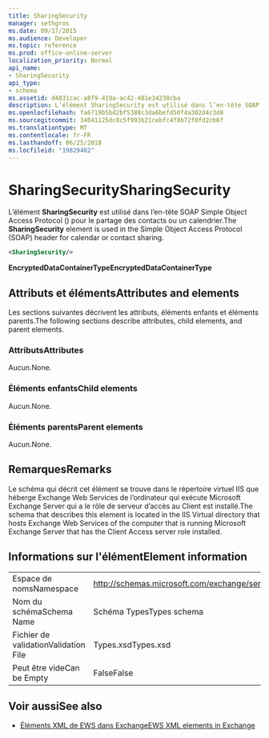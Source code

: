 ```yaml
---
title: SharingSecurity
manager: sethgros
ms.date: 09/17/2015
ms.audience: Developer
ms.topic: reference
ms.prod: office-online-server
localization_priority: Normal
api_name:
- SharingSecurity
api_type:
- schema
ms.assetid: d4831cac-a8f9-419a-ac42-481e34230cba
description: L’élément SharingSecurity est utilisé dans l’en-tête SOAP Simple Object Access Protocol () pour le partage des contacts ou un calendrier.
ms.openlocfilehash: fa6719b5bd2bf5388c3da6befd50f4a302d4c3d8
ms.sourcegitcommit: 34041125dc8c5f993b21cebfc4f8b72f0fd2cb6f
ms.translationtype: MT
ms.contentlocale: fr-FR
ms.lasthandoff: 06/25/2018
ms.locfileid: "19829482"
---
```

# <a name="sharingsecurity"></a><span data-ttu-id="0370a-103">SharingSecurity</span><span class="sxs-lookup"><span data-stu-id="0370a-103">SharingSecurity</span></span>

<span data-ttu-id="0370a-104">L’élément **SharingSecurity** est utilisé dans l’en-tête SOAP Simple Object Access Protocol () pour le partage des contacts ou un calendrier.</span><span class="sxs-lookup"><span data-stu-id="0370a-104">The **SharingSecurity** element is used in the Simple Object Access Protocol (SOAP) header for calendar or contact sharing.</span></span> 
  
```xml
<SharingSecurity/>
```

 <span data-ttu-id="0370a-105">**EncryptedDataContainerType**</span><span class="sxs-lookup"><span data-stu-id="0370a-105">**EncryptedDataContainerType**</span></span>
## <a name="attributes-and-elements"></a><span data-ttu-id="0370a-106">Attributs et éléments</span><span class="sxs-lookup"><span data-stu-id="0370a-106">Attributes and elements</span></span>

<span data-ttu-id="0370a-107">Les sections suivantes décrivent les attributs, éléments enfants et éléments parents.</span><span class="sxs-lookup"><span data-stu-id="0370a-107">The following sections describe attributes, child elements, and parent elements.</span></span>
  
### <a name="attributes"></a><span data-ttu-id="0370a-108">Attributs</span><span class="sxs-lookup"><span data-stu-id="0370a-108">Attributes</span></span>

<span data-ttu-id="0370a-109">Aucun.</span><span class="sxs-lookup"><span data-stu-id="0370a-109">None.</span></span>
  
### <a name="child-elements"></a><span data-ttu-id="0370a-110">Éléments enfants</span><span class="sxs-lookup"><span data-stu-id="0370a-110">Child elements</span></span>

<span data-ttu-id="0370a-111">Aucun.</span><span class="sxs-lookup"><span data-stu-id="0370a-111">None.</span></span>
  
### <a name="parent-elements"></a><span data-ttu-id="0370a-112">Éléments parents</span><span class="sxs-lookup"><span data-stu-id="0370a-112">Parent elements</span></span>

<span data-ttu-id="0370a-113">Aucun.</span><span class="sxs-lookup"><span data-stu-id="0370a-113">None.</span></span>
  
## <a name="remarks"></a><span data-ttu-id="0370a-114">Remarques</span><span class="sxs-lookup"><span data-stu-id="0370a-114">Remarks</span></span>

<span data-ttu-id="0370a-115">Le schéma qui décrit cet élément se trouve dans le répertoire virtuel IIS que héberge Exchange Web Services de l’ordinateur qui exécute Microsoft Exchange Server qui a le rôle de serveur d’accès au Client est installé.</span><span class="sxs-lookup"><span data-stu-id="0370a-115">The schema that describes this element is located in the IIS Virtual directory that hosts Exchange Web Services of the computer that is running Microsoft Exchange Server that has the Client Access server role installed.</span></span>
  
## <a name="element-information"></a><span data-ttu-id="0370a-116">Informations sur l'élément</span><span class="sxs-lookup"><span data-stu-id="0370a-116">Element information</span></span>

|||
|:-----|:-----|
|<span data-ttu-id="0370a-117">Espace de noms</span><span class="sxs-lookup"><span data-stu-id="0370a-117">Namespace</span></span>  <br/> |http://schemas.microsoft.com/exchange/services/2006/types  <br/> |
|<span data-ttu-id="0370a-118">Nom du schéma</span><span class="sxs-lookup"><span data-stu-id="0370a-118">Schema Name</span></span>  <br/> |<span data-ttu-id="0370a-119">Schéma Types</span><span class="sxs-lookup"><span data-stu-id="0370a-119">Types schema</span></span>  <br/> |
|<span data-ttu-id="0370a-120">Fichier de validation</span><span class="sxs-lookup"><span data-stu-id="0370a-120">Validation File</span></span>  <br/> |<span data-ttu-id="0370a-121">Types.xsd</span><span class="sxs-lookup"><span data-stu-id="0370a-121">Types.xsd</span></span>  <br/> |
|<span data-ttu-id="0370a-122">Peut être vide</span><span class="sxs-lookup"><span data-stu-id="0370a-122">Can be Empty</span></span>  <br/> |<span data-ttu-id="0370a-123">False</span><span class="sxs-lookup"><span data-stu-id="0370a-123">False</span></span>  <br/> |
   
## <a name="see-also"></a><span data-ttu-id="0370a-124">Voir aussi</span><span class="sxs-lookup"><span data-stu-id="0370a-124">See also</span></span>



- [<span data-ttu-id="0370a-125">Éléments XML de EWS dans Exchange</span><span class="sxs-lookup"><span data-stu-id="0370a-125">EWS XML elements in Exchange</span></span>](ews-xml-elements-in-exchange.md)

